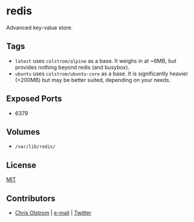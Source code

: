 redis
=====

Advanced key-value store.

Tags
----
  * `latest` uses `colstrom/alpine` as a base. It weighs in at ~6MB, but provides nothing beyond redis (and busybox).
  * `ubuntu` uses `colstrom/ubuntu-core` as a base. It is significantly heavier (>200MB) but may be better suited, depending on your needs.

Exposed Ports
-------------
  * 6379

Volumes
-------
  * `/var/lib/redis/`

License
-------
[MIT](https://tldrlegal.com/license/mit-license)

Contributors
------------
* [Chris Olstrom](https://colstrom.github.io/) | [e-mail](mailto:chris@olstrom.com) | [Twitter](https://twitter.com/ChrisOlstrom)
